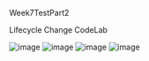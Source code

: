 Week7TestPart2

Lifecycle Change CodeLab

![image](https://user-images.githubusercontent.com/46461171/53272081-491f8780-36be-11e9-84c4-1fdfbaf88119.png)
![image](https://user-images.githubusercontent.com/46461171/53272094-52105900-36be-11e9-8701-10e9b6c17312.png)
![image](https://user-images.githubusercontent.com/46461171/53272168-871cab80-36be-11e9-8242-64b0db1c3c36.png)
![image](https://user-images.githubusercontent.com/46461171/53272201-a0255c80-36be-11e9-894f-ac7f26c89085.png)
